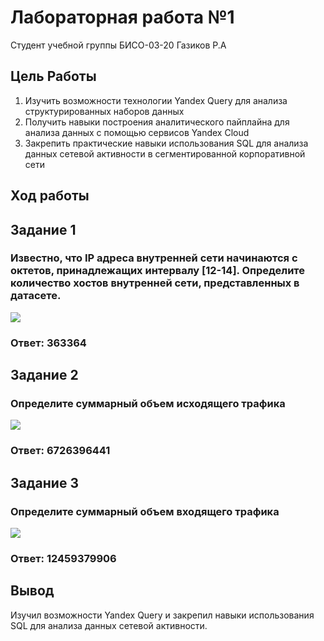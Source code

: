 # Лабораторная работа №1
Студент учебной группы БИСО-03-20 Газиков Р.А

## Цель Работы

1.  Изучить возможности технологии Yandex Query для анализа
    структурированных наборов данных
2.  Получить навыки построения аналитического пайплайна для анализа
    данных с помощью сервисов Yandex Cloud
3.  Закрепить практические навыки использования SQL для анализа данных
    сетевой активности в сегментированной корпоративной сети

## Ход работы

## Задание 1

### Известно, что IP адреса внутренней сети начинаются с октетов, принадлежащих интервалу \[12-14\]. Определите количество хостов внутренней сети, представленных в датасете.

<image src = "images\a1.jpg">

### Ответ: 363364

## Задание 2

### Определите суммарный объем исходящего трафика

<image src = "images\b1.jpg">

### Ответ: 6726396441

## Задание 3

### Определите суммарный объем входящего трафика

<image src = "images\c1.jpg">

### Ответ: 12459379906

## Вывод

Изучил возможности Yandex Query и закрепил навыки использования SQL для
анализа данных сетевой активности.
